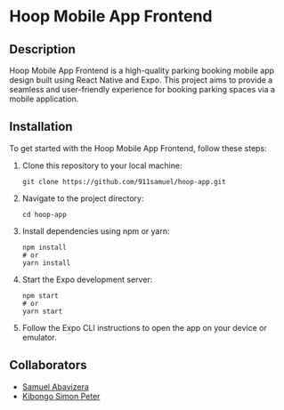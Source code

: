# Hoop Mobile App Frontend

## Description
Hoop Mobile App Frontend is a high-quality parking booking mobile app design built using React Native and Expo. This project aims to provide a seamless and user-friendly experience for booking parking spaces via a mobile application.

## Installation
To get started with the Hoop Mobile App Frontend, follow these steps:

1. Clone this repository to your local machine:
   ```
   git clone https://github.com/911samuel/hoop-app.git
   ```
   
2. Navigate to the project directory:
   ```
   cd hoop-app
   ```

3. Install dependencies using npm or yarn:
   ```
   npm install
   # or
   yarn install
   ```

4. Start the Expo development server:
   ```
   npm start
   # or
   yarn start
   ```

5. Follow the Expo CLI instructions to open the app on your device or emulator.

## Collaborators
- [Samuel Abayizera](https://github.com/911samuel)
- [Kibongo Simon Peter](https://github.com/kibongos40)
